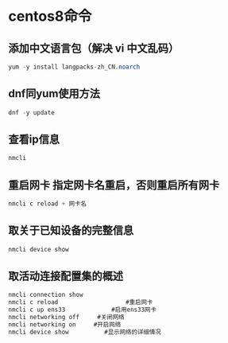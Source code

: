 # centos8命令

## 添加中文语言包（解决 vi 中文乱码）



```java
yum -y install langpacks-zh_CN.noarch
```



## dnf同yum使用方法


```java
dnf -y update
```



## 查看ip信息



```java
nmcli
```





## 重启网卡 指定网卡名重启，否则重启所有网卡


```java
nmcli c reload + 网卡名
```



## 取关于已知设备的完整信息


```java
nmcli device show
```



## 取活动连接配置集的概述


````java
nmcli connection show
nmcli c reload                   #重启网卡
nmcli c up ens33             #启用ens33网卡
nmcli networking off     #关闭网络
nmcli networking on     #开启网络
nmcli device show          #显示网络的详细情况
````

